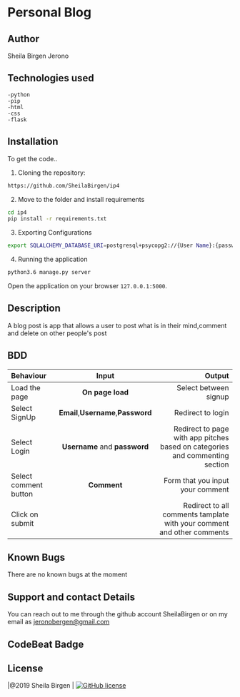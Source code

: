 # Personal Blog

## Author
Sheila Birgen Jerono

## Technologies used
    -python
    -pip
    -html
    -css
    -flask

## Installation
To get the code..

1. Cloning the repository:

```bash
https://github.com/SheilaBirgen/ip4
```

2. Move to the folder and install requirements

```bash
cd ip4
pip install -r requirements.txt
```

3. Exporting Configurations

```bash
export SQLALCHEMY_DATABASE_URI=postgresql+psycopg2://{User Name}:{password}@localhost/{database name}
```

4. Running the application

```bash
python3.6 manage.py server
```

Open the application on your browser `127.0.0.1:5000`.

## Description
A blog post is app that allows a user to post what is in their mind,comment and delete on other people's post 

## BDD
| Behaviour             |                Input                |                                                                       Output |
| :-------------------- | :---------------------------------: | ---------------------------------------------------------------------------: |
| Load the page         |          **On page load**           | Select between signup  |
| Select SignUp         | **Email**,**Username**,**Password** |     Redirect to login |
| Select Login          |    **Username** and **password**    | Redirect to page with app pitches based on categories and commenting section |
| Select comment button |             **Comment**             |             Form that you input your comment |
| Click on submit       |                                     |       Redirect to all comments tamplate with your comment and other comments |

## Known Bugs
There are no known bugs at the moment

## Support and contact Details
You can reach out to me through the github account SheilaBirgen
or on my email as jeronobergen@gmail.com

## CodeBeat Badge

## License
|@2019 Sheila Birgen |
[![GitHub license](https://img.shields.io/github/license/Naereen/StrapDown.js.svg)](https://github.com/Naereen/StrapDown.js/blob/master/LICENSE)